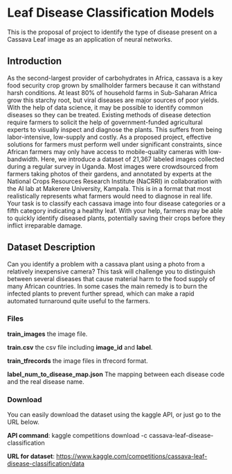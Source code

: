 # Leaf Disease Classification Models
This is the proposal of project to identify the type of disease present on a Cassava Leaf image as an application of neural networks.

## Introduction
As the second-largest provider of carbohydrates in Africa, cassava is a key food security crop grown by smallholder farmers because it can withstand harsh conditions. At least 80% of household farms in Sub-Saharan Africa grow this starchy root, but viral diseases are major sources of poor yields. With the help of data science, it may be possible to identify common diseases so they can be treated.
Existing methods of disease detection require farmers to solicit the help of government-funded agricultural experts to visually inspect and diagnose the plants. This suffers from being labor-intensive, low-supply and costly. As a proposed project, effective solutions for farmers must perform well under significant constraints, since African farmers may only have access to mobile-quality cameras with low-bandwidth.
Here, we introduce a dataset of 21,367 labeled images collected during a regular survey in Uganda. Most images were crowdsourced from farmers taking photos of their gardens, and annotated by experts at the National Crops Resources Research Institute (NaCRRI) in collaboration with the AI lab at Makerere University, Kampala. This is in a format that most realistically represents what farmers would need to diagnose in real life.
Your task is to classify each cassava image into four disease categories or a fifth category indicating a healthy leaf. With your help, farmers may be able to quickly identify diseased plants, potentially saving their crops before they inflict irreparable damage.

## Dataset Description
Can you identify a problem with a cassava plant using a photo from a relatively inexpensive camera? This task will challenge you to distinguish between several diseases that cause material harm to the food supply of many African countries. In some cases the main remedy is to burn the infected plants to prevent further spread, which can make a rapid automated turnaround quite useful to the farmers.

### Files

**train_images** the image file. 

**train.csv** the csv file including **image_id** and **label**.

**train_tfrecords** the image files in tfrecord format.

**label_num_to_disease_map.json** The mapping between each disease code and the real disease name.

### Download
You can easily download the dataset using the kaggle API, or just go to the URL below. 

**API command**: kaggle competitions download -c cassava-leaf-disease-classification

**URL for dataset**: https://www.kaggle.com/competitions/cassava-leaf-disease-classification/data
